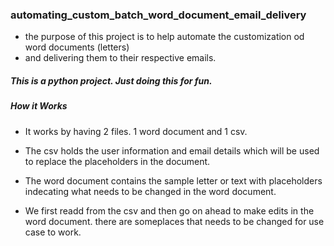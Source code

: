 ### automating_custom_batch_word_document_email_delivery

- the purpose of this project is to help automate the customization od word documents (letters)
- and delivering them to their respective emails.


##### This is a python project. Just doing this for fun.

##### How it Works
- It works by having 2 files. 1 word document and 1 csv. 
- The csv holds the user information and email details which will be used to replace the placeholders in the document.
- The word document contains the sample letter or text with placeholders indecating what needs to be changed in the word document.

- We first readd from the csv and then go on ahead to make edits in the word document. there are someplaces that needs to be changed for use case to work.

